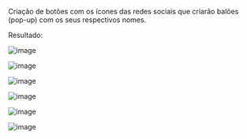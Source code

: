Criação de botões com os ícones das redes sociais que criarão balões (pop-up) com os seus respectivos nomes.

Resultado:

![image](https://user-images.githubusercontent.com/85269068/135493355-0cb16d6c-c322-4184-bf7f-0f673b9458ec.png)

![image](https://user-images.githubusercontent.com/85269068/135493374-a8235591-c6de-4b78-b881-2196edb65787.png)

![image](https://user-images.githubusercontent.com/85269068/135493391-7a3ff0ee-ab99-4f45-b2ac-7e17a84ceece.png)

![image](https://user-images.githubusercontent.com/85269068/135493411-c9199aac-7e4c-457b-b5c9-647fbadebc3c.png)

![image](https://user-images.githubusercontent.com/85269068/135493426-15a44993-f343-4d0f-9aa5-8c03751004ef.png)

![image](https://user-images.githubusercontent.com/85269068/135493438-5ddfc4af-7fed-45d0-9fa3-a88ae2102e18.png)
